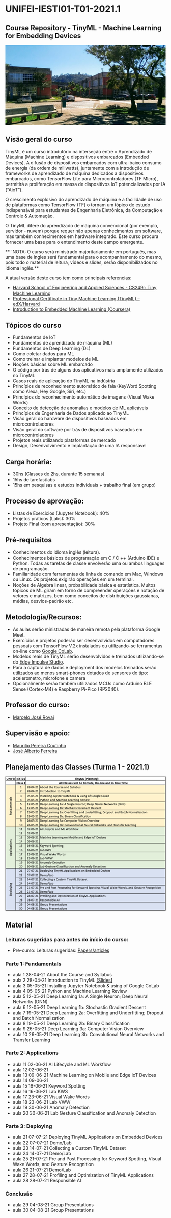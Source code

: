 # UNIFEI-IESTI01-T01-2021.1
## Course Repository - TinyML - Machine Learning for Embedding Devices

<img src='IESTI_1.jpg'/>

## Visão geral do curso

TinyML é um curso introdutório na interseção entre o Aprendizado de Máquina (Machine Learning) e dispositivos embarcados (Embedded Devices). A difusão de dispositivos embarcados com ultra-baixo consumo de energia (da ordem de miliwatts), juntamente com a introdução de frameworks de aprendizado de máquina dedicados a dispositivos embarcados, como TensorFlow Lite para Microcontroladores (TF MIcro), permitirá a proliferação em massa de dispositivos IoT potencializados por IA (“AioT”). 

O crescimento explosivo do aprendizado de máquina e a facilidade de uso de plataformas como TensorFlow (TF) o tornam um tópico de estudo indispensável para estudantes de Engenharia Eletrônica, da Computação e Controle & Automação. 

O TinyML difere do aprendizado de máquina convencional (por exemplo, servidor - nuvem) porque requer não apenas conhecimentos em software, mas também conhecimentos em hardware integrado. Este curso procura fornecer uma base para o entendimento deste campo emergente.

** `NOTA: O curso será ministrado majoritariamente em português, mas uma base de ingles será fundamental para o acompanhamento do mesmo, pois todo o material de leitura, vídeos e slides, serão disponibilizados no idioma inglês.**

A atual versão deste curso tem como principais referencias:
+ [Harvard School of Engineering and Applied Sciences - CS249r: Tiny Machine Learning](https://sites.google.com/g.harvard.edu/tinyml/home)
+ [Professional Certificate in Tiny Machine Learning (TinyML) – edX/Harvard](https://www.edx.org/professional-certificate/harvardx-tiny-machine-learning)
+ [Introduction to Embedded Machine Learning (Coursera)](https://www.coursera.org/learn/introduction-to-embedded-machine-learning)

## Tópicos do curso

+	Fundamentos de IoT
+	Fundamentos de aprendizado de máquina (ML)
+	Fundamentos de Deep Learning (DL)
+	Como coletar dados para ML
+	Como treinar e implantar modelos de ML
+	Noções básicas sobre ML embarcado
+	O código por trás de alguns dos aplicativos mais amplamente utilizados no TinyML
+	Casos reais de aplicação do TinyML na indústria
+	Princípios de reconhecimento automático de fala (KeyWord Spotting como Alexa, Hey Google, Siri, etc.)
+	Princípios do reconhecimento automático de imagens (Visual Wake Words)
+	Conceito de detecção de anomalias e modelos de ML aplicáveis 
+	Princípios de Engenharia de Dados aplicado ao TinyML
+	Visão geral do hardware de dispositivos baseados em microcontroladores
+	Visão geral do software por trás de dispositivos baseados em microcontroladores
+	Projetos reais utilizando plataformas de mercado
+	Design, Desenvolvimento e Implantação de uma IA responsável

## Carga horária: 
+	30hs (Classes de 2hs, durante 15 semanas) 
+	15hs de tarefas/labs
+	15hs em pesquisas e estudos individuais + trabalho final (em grupo)

## Processo de aprovação:
+	Listas de Exercicios (Jupyter Notebook): 40%
+	Projetos práticos (Labs): 30%
+	Projeto Final (com apresentação): 30%

## Pré-requisitos
+ Conhecimentos do idioma inglês (leitura).
+ Conhecimentos básicos de programação em  C / C ++ (Arduino IDE) e Python. Todas as tarefas de classe envolverão uma ou ambos linguages de programação.
+ Familiaridade com ferramentas de linha de comando em Mac, Windows ou Linux. Os projetos exigirão operações em um terminal.
+ Noções de Algebra linear, probabilidade básica e estatística. Muitos tópicos de ML giram em torno de compreender operações e notação de vetores e matrizes, bem como conceitos de distribuições gaussianas, médias, desvios-padrão etc.

## Metodologia/Recursos: 
+ As aulas serão ministradas de maneira remota pela plataforma Google Meet.
+ Exercícios e projetos poderão ser desenvolvidos em computadores pessoais com TensorFlow V.2x instalados ou utilizando-se ferramentas on-line como [Google CoLab](https://colab.research.google.com/notebooks/intro.ipynb).
+ Modelos reais de TinyML serão desenvolvidos e treinados utilizando-se do [Edge Impulse Studio](https://www.edgeimpulse.com/).
+ Para a captura de dados e deployment dos modelos treinados serão utilizados ao menos smart-phones dotados de sensores do tipo: acelerometro, microfone e camera
+ Opcionalmente serão também utilizados MCUs como Arduino BLE Sense (Cortex-M4) e Raspberry Pi-Pico (RP2040). 

## Professor do curso:
+ [Marcelo José Rovai]()

## Supervisão e apoio:
+ [Maurilio Pereira Coutinho]()
+ [José Alberto Ferreira]()

## Planejamento das Classes (Turma 1 - 2021.1)
<img src='Class_Schedule_2021.1.png'/>

## Material

### Leituras sugeridas para antes do início do curso:
+ Pre-curso: Leituras sugeridas: [Papers/articles](doc/pre-course/)

### Parte 1: Fundamentals 
+ aula 1	28-04-21	About the Course and Syllabus
+ aula 2	28-04-21	Introduction to TinyML  [[Slides]](slides/1-1-1.pdf)
+ aula 3	05-05-21	Installing Jupyter Notebook & using of Google CoLab 
+ aula 4	05-05-21	Python and Machine Learning Review
+ aula 5	12-05-21	Deep Learning 1a: A Single Neuron; Deep Neural Networks (DNN)
+ aula 6	12-05-21	Deep Learning 1b: Stochastic Gradient Descent
+ aula 7	19-05-21	Deep Learning 2a: Overfitting and Underfitting; Dropout and Batch Normalization
+ aula 8	19-05-21	Deep Learning 2b: Binary Classification 
+ aula 9	26-05-21	Deep Learning 3a: Computer Vision Overview
+ aula 10	26-05-21	Deep Learning 3b: Convolutional Neural Networks  and Transfer Learning

### Parte 2: Applications
+ aula 11	02-06-21	AI Lifecycle and ML Workflow
+ aula 12	02-06-21	
+ aula 13	09-06-21	Machine Learning on Mobile and Edge IoT Devices
+ aula 14	09-06-21	
+ aula 15	16-06-21	Keyword Spotting
+ aula 16	16-06-21	Lab KWS
+ aula 17	23-06-21	Visual Wake Words
+ aula 18	23-06-21	Lab VWW
+ aula 19	30-06-21	Anomaly Detection
+ aula 20	30-06-21	Lab Gesture Classification and Anomaly Detection

### Parte 3: Deploying
+ aula 21	07-07-21	Deploying TinyML Applications on Embedded Devices
+ aula 22	07-07-21	Demo/Lab
+ aula 23	14-07-21	Collecting a Custom TinyML Dataset
+ aula 24	14-07-21	Demo/Lab
+ aula 25	21-07-21	Pre and Post Processing for Keyword Spotting, Visual Wake Words, and Gesture Recognition
+ aula 26	21-07-21	Demo/Lab
+ aula 27	28-07-21	Profiling and Optimization of TinyML Applications
+ aula 28	28-07-21	Responsible AI

### Conclusão
+ aula 29	04-08-21	Group Presentations 
+ aula 30	04-08-21	Group Presentations 
